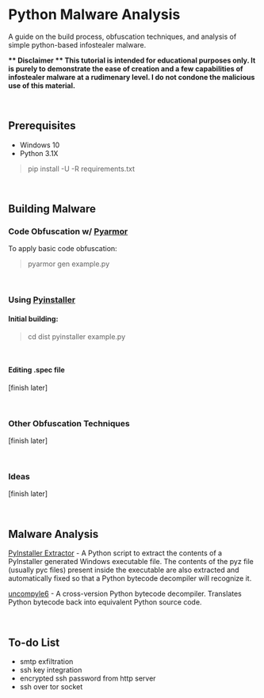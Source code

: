# Python Malware Analysis
A guide on the build process, obfuscation techniques, and analysis of simple python-based infostealer malware.<p>
<b>** Disclaimer ** This tutorial is intended for educational purposes only. It is purely to demonstrate the ease of creation and a few capabilities of infostealer malware at a rudimenary level. I do not condone the malicious use of this material.</b>


<br>

## Prerequisites
- Windows 10
- Python 3.1X
> pip install -U -R requirements.txt

<br>

## Building Malware

### Code Obfuscation w/ [Pyarmor](https://pypi.org/project/pyarmor/)
To apply basic code obfuscation:
> pyarmor gen example.py

<br>

### Using [Pyinstaller](https://pyinstaller.org/en/stable/usage.html)
#### Initial building:
> cd dist
> pyinstaller example.py

<br>

#### Editing .spec file

[finish later]


<br>

### Other Obfuscation Techniques
[finish later]

<br>

### Ideas
[finish later]

<br>

## Malware Analysis

[PyInstaller Extractor](https://github.com/extremecoders-re/pyinstxtractor) - A Python script to extract the contents of a PyInstaller generated Windows 
executable file. The contents of the pyz file (usually pyc files) present inside the 
executable are also extracted and automatically fixed so that a Python bytecode decompiler will recognize it.

[uncompyle6](https://github.com/rocky/python-uncompyle6/) - A cross-version Python bytecode decompiler. Translates Python bytecode back into equivalent Python source code.

<br>

## To-do List
- smtp exfiltration
- ssh key integration
- encrypted ssh password from http server
- ssh over tor socket
